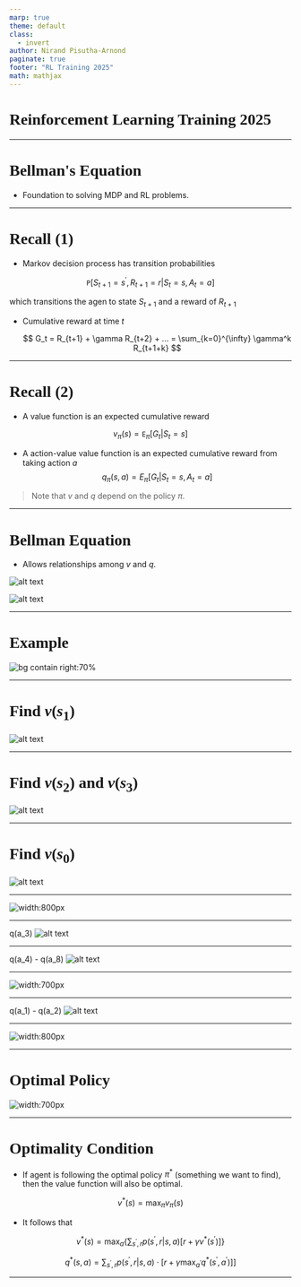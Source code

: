 ```yaml
---
marp: true
theme: default
class:
  - invert
author: Nirand Pisutha-Arnond
paginate: true
footer: "RL Training 2025"
math: mathjax
---
```


<style>
@import url('https://fonts.googleapis.com/css2?family=Prompt:ital,wght@0,100;0,300;0,400;0,700;1,100;1,300;1,400;1,700&display=swap');

    :root {
    font-family: Prompt;
    --hl-color: #D57E7E;
}
h1 {
  font-family: Prompt
}
</style>

# Reinforcement Learning Training 2025

---

# Bellman's Equation

- Foundation to solving MDP and RL problems.

---

# Recall (1)

- Markov decision process has transition probabilities

$$\mathtt{P}\Big[S_{t+1}=s^\prime, R_{t+1}=r | S_t =s, A_t = a\Big]$$

which transitions the agen to state $S_{t+1}$ and a reward of $R_{t+1}$

- Cumulative reward at time $t$

  $$
  G_t
  = R_{t+1} + \gamma R_{t+2} + ...
  = \sum_{k=0}^{\infty} \gamma^k R_{t+1+k}
  $$

---

# Recall (2)

- A value function is an expected cumulative reward

$$v_{\pi}(s) = \mathtt{E}_{\pi}[G_t|S_t = s]$$

- A action-value value function is an expected cumulative reward from taking action $a$
  $$q_{\pi}(s,a) = E_\pi[G_t | S_t=s, A_t = a]$$

> Note that $v$ and $q$ depend on the policy $\pi$.

---

# Bellman Equation

- Allows relationships among $v$ and $q$.

![alt text](img/paste-1752481072879.png)

![alt text](img/paste-1752481102644.png)

---

# Example

![bg contain right:70%](img/paste-1752559433168.png)

---

# Find $v(s_1)$

![alt text](img/paste-1752559605359.png)

---

# Find $v(s_2)$ and $v(s_3)$

![alt text](img/paste-1752559705628.png)

---

# Find $v(s_0)$

![alt text](img/paste-1752559765769.png)

---

![width:800px](img/paste-1752559865014.png)

---

q(a_3)
![alt text](img/paste-1752559934819.png)

---

q(a_4) - q(a_8)
![alt text](img/paste-1752559971441.png)

---

![width:700px](img/paste-1752560100836.png)

---

q(a_1) - q(a_2)
![alt text](img/paste-1752560002276.png)

---

![width:800px](img/paste-1752560129581.png)

---

# Optimal Policy

![width:700px](img/paste-1752560224613.png)

---

# Optimality Condition

- If agent is following the optimal policy $\pi^*$ (something we want to find), then the value function will also be optimal.

$$v^* (s) = \max_{\pi} v_{\pi}(s)$$

- It follows that

$$v^*(s) = \max_a \Big\{ \sum_{s^\prime, r} p(s^\prime ,r | s, a)[r + \gamma v^*(s^\prime)]\Big\}$$

$$q^*(s,a) =\sum_{s^\prime, r} p(s^\prime ,r | s, a) \cdot \Big[ r    + \gamma \max_{a^\prime} q^*(s^\prime, a^\prime)] \Big]$$

---
